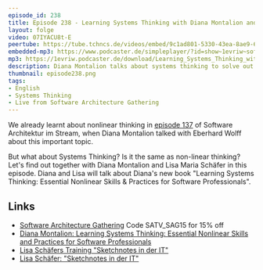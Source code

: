 ```yaml
---
episode_id: 238
title: Episode 238 - Learning Systems Thinking with Diana Montalion and Lisa Schäfer
layout: folge
video: 07IYACU8t-E
peertube: https://tube.tchncs.de/videos/embed/9c1ad801-5330-43ea-8ae9-65d96914f173
embedded-mp3: https://www.podcaster.de/simpleplayer/?id=show~1evriw~software-architektur-im-stream~pod-c2457e6aed37353b134f86b608&v=1731017511
mp3: https://1evriw.podcaster.de/download/Learning_Systems_Thinking_with_Diana_Montalion_and_Lisa_Moritz.mp3
description: Diana Montalion talks about systems thinking to solve out often systemic challenges.
thumbnail: episode238.png
tags:
- English
- Systems Thinking
- Live from Software Architecture Gathering
---
```


We already learnt about nonlinear thinking in [episode
137](/2022/10/07/folge137.html) of Software Architektur im Stream,
when Diana Montalion talked with Eberhard Wolff about this important
topic.

But what about Systems Thinking? Is it the same as non-linear
thinking? Let's find out together with Diana Montalion and Lisa Maria
Schäfer in this episode.  Diana and Lisa will talk about Diana's new
book "Learning Systems Thinking: Essential Nonlinear Skills &
Practices for Software Professionals".


## Links

* [Software Architecture
  Gathering](https://conferences.isaqb.org/software-architecture-gathering/)
  Code SATV_SAG15 for 15% off
* [Diana Montalion: Learning Systems Thinking: Essential Nonlinear Skills and Practices for Software Professionals](https://amzn.to/4egWSJ7)
* [Lisa Schäfers Training "Sketchnotes in der IT"](https://www.socreatory.com/de/trainings/sketchnotes) 
* [Lisa Schäfer: "Sketchnotes in der IT"](https://amzn.to/4fDOXqA)
